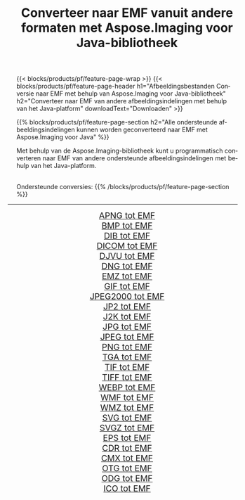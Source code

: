 ﻿---
title: Converteer naar EMF vanuit andere formaten met Aspose.Imaging voor Java-bibliotheek 
weight: 3920
url: /nl/java/conversion/to/emf 
lang: nl
langdirlevel: 2
locales: zh-hans,ja,it,ru,de,es,fr,nl,id,lt,pl,pt,vi,tr,ko,zh-hant,ar,hi,th,sv,cs,uk,he
description: Met Aspose.Imaging kunt u met Java converteren naar EMF vanuit andere formaten
---

{{< blocks/products/pf/feature-page-wrap >}}
{{< blocks/products/pf/feature-page-header h1="Afbeeldingsbestanden Conversie naar EMF met behulp van Aspose.Imaging voor Java-bibliotheek" h2="Converteer naar EMF van andere afbeeldingsindelingen met behulp van het Java-platform" downloadText="Downloaden" >}}


{{% blocks/products/pf/feature-page-section  h2="Alle ondersteunde afbeeldingsindelingen kunnen worden geconverteerd naar EMF met Aspose.Imaging voor Java" %}}
<p align=justify>Met behulp van de Aspose.Imaging-bibliotheek kunt u programmatisch converteren naar EMF van andere ondersteunde afbeeldingsindelingen met behulp van het Java-platform.</p>
<br/>
Ondersteunde conversies:
{{% /blocks/products/pf/feature-page-section %}}
<div class="container-fluid productfamilypage bg-gray">
    <div class="convertypes bg-gray agp-content section">
        <div class="container">
		<hr style="margin-left:-20px;"/>
		<div class="row other-converters" style="gap: 10px;font-size: 19px;text-align:center;">
		    <div class='col-md-2 other-converter remove-lp remove-rp'><a href="/imaging/nl/java/conversion/apng-to-emf" style="padding:15px;">APNG tot EMF</a></div>
<div class='col-md-2 other-converter remove-lp remove-rp'><a href="/imaging/nl/java/conversion/bmp-to-emf" style="padding:15px;">BMP tot EMF</a></div>
<div class='col-md-2 other-converter remove-lp remove-rp'><a href="/imaging/nl/java/conversion/dib-to-emf" style="padding:15px;">DIB tot EMF</a></div>
<div class='col-md-2 other-converter remove-lp remove-rp'><a href="/imaging/nl/java/conversion/dicom-to-emf" style="padding:15px;">DICOM tot EMF</a></div>
<div class='col-md-2 other-converter remove-lp remove-rp'><a href="/imaging/nl/java/conversion/djvu-to-emf" style="padding:15px;">DJVU tot EMF</a></div>
<div class='col-md-2 other-converter remove-lp remove-rp'><a href="/imaging/nl/java/conversion/dng-to-emf" style="padding:15px;">DNG tot EMF</a></div>
<div class='col-md-2 other-converter remove-lp remove-rp'><a href="/imaging/nl/java/conversion/emz-to-emf" style="padding:15px;">EMZ tot EMF</a></div>
<div class='col-md-2 other-converter remove-lp remove-rp'><a href="/imaging/nl/java/conversion/gif-to-emf" style="padding:15px;">GIF tot EMF</a></div>
<div class='col-md-2 other-converter remove-lp remove-rp'><a href="/imaging/nl/java/conversion/jpeg2000-to-emf" style="padding:15px;">JPEG2000 tot EMF</a></div>
<div class='col-md-2 other-converter remove-lp remove-rp'><a href="/imaging/nl/java/conversion/jp2-to-emf" style="padding:15px;">JP2 tot EMF</a></div>
<div class='col-md-2 other-converter remove-lp remove-rp'><a href="/imaging/nl/java/conversion/j2k-to-emf" style="padding:15px;">J2K tot EMF</a></div>
<div class='col-md-2 other-converter remove-lp remove-rp'><a href="/imaging/nl/java/conversion/jpg-to-emf" style="padding:15px;">JPG tot EMF</a></div>
<div class='col-md-2 other-converter remove-lp remove-rp'><a href="/imaging/nl/java/conversion/jpeg-to-emf" style="padding:15px;">JPEG tot EMF</a></div>
<div class='col-md-2 other-converter remove-lp remove-rp'><a href="/imaging/nl/java/conversion/png-to-emf" style="padding:15px;">PNG tot EMF</a></div>
<div class='col-md-2 other-converter remove-lp remove-rp'><a href="/imaging/nl/java/conversion/tga-to-emf" style="padding:15px;">TGA tot EMF</a></div>
<div class='col-md-2 other-converter remove-lp remove-rp'><a href="/imaging/nl/java/conversion/tif-to-emf" style="padding:15px;">TIF tot EMF</a></div>
<div class='col-md-2 other-converter remove-lp remove-rp'><a href="/imaging/nl/java/conversion/tiff-to-emf" style="padding:15px;">TIFF tot EMF</a></div>
<div class='col-md-2 other-converter remove-lp remove-rp'><a href="/imaging/nl/java/conversion/webp-to-emf" style="padding:15px;">WEBP tot EMF</a></div>
<div class='col-md-2 other-converter remove-lp remove-rp'><a href="/imaging/nl/java/conversion/wmf-to-emf" style="padding:15px;">WMF tot EMF</a></div>
<div class='col-md-2 other-converter remove-lp remove-rp'><a href="/imaging/nl/java/conversion/wmz-to-emf" style="padding:15px;">WMZ tot EMF</a></div>
<div class='col-md-2 other-converter remove-lp remove-rp'><a href="/imaging/nl/java/conversion/svg-to-emf" style="padding:15px;">SVG tot EMF</a></div>
<div class='col-md-2 other-converter remove-lp remove-rp'><a href="/imaging/nl/java/conversion/svgz-to-emf" style="padding:15px;">SVGZ tot EMF</a></div>
<div class='col-md-2 other-converter remove-lp remove-rp'><a href="/imaging/nl/java/conversion/eps-to-emf" style="padding:15px;">EPS tot EMF</a></div>
<div class='col-md-2 other-converter remove-lp remove-rp'><a href="/imaging/nl/java/conversion/cdr-to-emf" style="padding:15px;">CDR tot EMF</a></div>
<div class='col-md-2 other-converter remove-lp remove-rp'><a href="/imaging/nl/java/conversion/cmx-to-emf" style="padding:15px;">CMX tot EMF</a></div>
<div class='col-md-2 other-converter remove-lp remove-rp'><a href="/imaging/nl/java/conversion/otg-to-emf" style="padding:15px;">OTG tot EMF</a></div>
<div class='col-md-2 other-converter remove-lp remove-rp'><a href="/imaging/nl/java/conversion/odg-to-emf" style="padding:15px;">ODG tot EMF</a></div>
<div class='col-md-2 other-converter remove-lp remove-rp'><a href="/imaging/nl/java/conversion/ico-to-emf" style="padding:15px;">ICO tot EMF</a></div>
                </div>
        </div>
    </div>
</div>
<br/>


